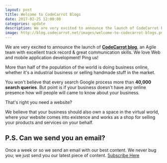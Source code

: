 ```yaml
---
layout: post
title: Welcome to CodeCarrot Blogs
date: 2017-02-25 12:00:00
categories: update
description: We are very excited to announce the launch of CodeCarrot blog, an Agile team with excellent track record & great communication skills. We love Web and mobile application development
image: http://blog.codecarrot.net/images/welcome-to-codecarrot-blogs.png
---
```


We are very excited to announce the launch of **[CodeCarrot blog](/blog.codecarrot.net)**, an Agile team with excellent track record & great communication skills. We love Web and mobile application development! Ping us!

More than half of the population of the world is doing business online, whether it's a industrial business or selling handmade stuff in the market.

You won't believe that every search Google process more than **40,000 search queries**. But point is if your business doesn't have any online presence how will people will came to know about your business.

That's right you need a website?

We believe that your business should also own a space in the virtual world, where your website comes into existence and works as a shop for selling your products and services on your behalf.

## P.S. Can we send you an email?

Once a week or so we send an email with our best content. We never bug you; we just send you our latest piece of content. <a href="#subscribe">Subscribe Here</a>
